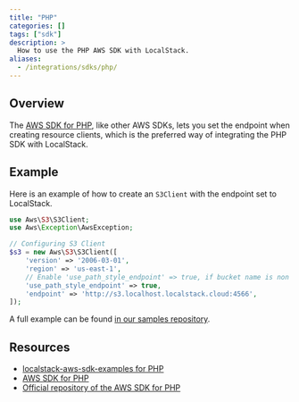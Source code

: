 ```yaml
---
title: "PHP"
categories: []
tags: ["sdk"]
description: >
  How to use the PHP AWS SDK with LocalStack.
aliases:
  - /integrations/sdks/php/
---
```


## Overview

The [AWS SDK for PHP](https://aws.amazon.com/sdk-for-php/), like other AWS SDKs, lets you set the endpoint when creating resource clients,
which is the preferred way of integrating the PHP SDK with LocalStack.

## Example

Here is an example of how to create an `S3Client` with the endpoint set to LocalStack.

```php
use Aws\S3\S3Client;
use Aws\Exception\AwsException;

// Configuring S3 Client
$s3 = new Aws\S3\S3Client([
    'version' => '2006-03-01',
    'region' => 'us-east-1',
    // Enable 'use_path_style_endpoint' => true, if bucket name is non DNS compliant
    'use_path_style_endpoint' => true,
    'endpoint' => 'http://s3.localhost.localstack.cloud:4566',
]);
```

A full example can be found [in our samples repository](https://github.com/localstack/localstack-aws-sdk-examples/tree/main/php).


## Resources

* [localstack-aws-sdk-examples for PHP](https://github.com/localstack/localstack-aws-sdk-examples/tree/main/php)
* [AWS SDK for PHP](https://aws.amazon.com/sdk-for-php/)
* [Official repository of the AWS SDK for PHP](https://github.com/aws/aws-sdk-php)
